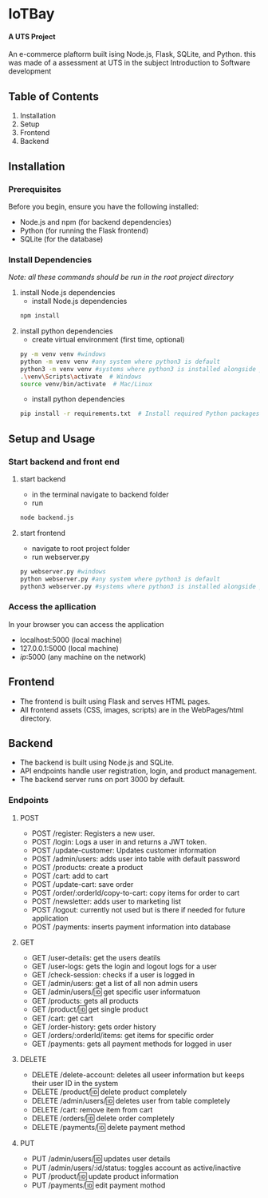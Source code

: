 # IoTBay
#### A UTS Project

An e-commerce plaftorm built ising Node.js, Flask, SQLite, and Python. this was made of a assessment at UTS in the subject Introduction to Software development

## Table of Contents
1. Installation
2. Setup
3. Frontend
4. Backend


## Installation
### Prerequisites
Before you begin, ensure you have the following installed:
* Node.js and npm (for backend dependencies)
* Python (for running the Flask frontend)
* SQLite (for the database)

### Install Dependencies
*Note: all these commands should be run in the root project directory*
1. install Node.js dependencies
    * install Node.js dependencies
    ```bash
    npm install
    ```
2. install python dependencies
    * create virtual environment (first time, optional)
    ``` bash
    py -m venv venv #windows
    python -m venv venv #any system where python3 is default
    python3 -m venv venv #systems where python3 is installed alongside python2
    .\venv\Scripts\activate  # Windows
    source venv/bin/activate  # Mac/Linux
    ```
    * install python dependencies
    ``` bash
    pip install -r requirements.txt  # Install required Python packages 
    ```


## Setup and Usage
### Start backend and front end
1. start backend
    * in the terminal navigate to backend folder
    * run 
    ```bash
    node backend.js
    ```
    
2. start frontend
    * navigate to root project folder
    * run webserver.py
    ```bash
    py webserver.py #windows
    python webserver.py #any system where python3 is default
    python3 webserver.py #systems where python3 is installed alongside python2
    ```

### Access the apllication
In your browser you can access the application 
* localhost:5000 (local machine)
* 127.0.0.1:5000 (local machine)
* *ip*:5000 (any machine on the network)

## Frontend
* The frontend is built using Flask and serves HTML pages.
* All frontend assets (CSS, images, scripts) are in the WebPages/html directory.

## Backend
* The backend is built using Node.js and SQLite.
* API endpoints handle user registration, login, and product management.
* The backend server runs on port 3000 by default.

### Endpoints
1. POST
    * POST /register: Registers a new user.
    * POST /login: Logs a user in and returns a JWT token.
    * POST /update-customer: Updates customer information
    * POST /admin/users: adds user into table with default password
    * POST /products: create a product
    * POST /cart: add to cart
    * POST /update-cart: save order
    * POST /order/:orderId/copy-to-cart: copy items for order to cart
    * POST /newsletter: adds user to marketing list
    * POST /logout: currently not used but is there if needed for future application
    * POST /payments: inserts payment information into database

2. GET
    * GET /user-details: get the users deatils
    * GET /user-logs: gets the login and logout logs for a user
    * GET /check-session: checks if a user is logged in
    * GET /admin/users: get a list of all non admin users
    * GET /admin/users/:id: get specific user informatuon
    * GET /products: gets all products
    * GET /product/:id: get single product
    * GET /cart: get cart
    * GET /order-history: gets order history
    * GET /orders/:orderId/items: get items for specific order
    * GET /payments: gets all payment methods for logged in user

3. DELETE
    * DELETE /delete-account: deletes all useer information but keeps their user ID in the system
    * DELETE /product/:id: delete product completely
    * DELETE /admin/users/:id: deletes user from table completely
    * DELETE /cart: remove item from cart
    * DELETE /orders/:id: delete order completely
    * DELETE /payments/:id: delete payment method

4. PUT
    * PUT /admin/users/:id: updates user details
    * PUT /admin/users/:id/status: toggles account as active/inactive
    * PUT /product/:id: update product information
    * PUT /payments/:id: edit payment mothod
